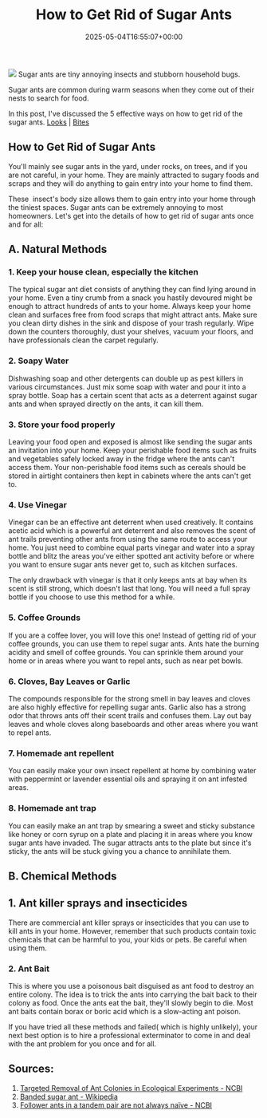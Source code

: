 ﻿---
layout: post
title: How to Get Rid of Sugar Ants
date: '2025-05-04T16:55:07+00:00'
categories:
- Ants
- Guide
tags: []
slug: /how-to-get-rid-of-sugar-ants/
lastmod: 2025-05-07T12:21:27+03:00
---

![](/assets/img/img/)
Sugar ants are tiny annoying insects and stubborn household bugs.

Sugar ants are common during warm seasons when they come out of their nests to search for food.

In this post, I've discussed the 5 effective ways on how to get rid of the sugar ants.
[Looks](https://pestpolicy.com/what-do-sugar-ants-look-like/)
|
[Bites](https://pestpolicy.com/do-sugar-ants-bite/)
## How to Get Rid of Sugar Ants
You'll mainly see sugar ants in the yard, under rocks, on trees, and if you are not careful, in your home. They are mainly attracted to sugary foods and scraps and they will do anything to gain entry into your home to find them.

These  insect's body size allows them to gain entry into your home through the tiniest spaces. Sugar ants can be extremely annoying to most homeowners. Let's get into the details of how to get rid of sugar ants once and for all:
## A. Natural Methods
### 1. Keep your house clean, especially the kitchen
The typical sugar ant diet consists of anything they can find lying around in your home. Even a tiny crumb from a snack you hastily devoured might be enough to attract hundreds of ants to your home. Always keep your home clean and surfaces free from food scraps that might attract ants. Make sure you clean dirty dishes in the sink and dispose of your trash regularly. Wipe down the counters thoroughly, dust your shelves, vacuum your floors, and have professionals clean the carpet regularly.
### 2. Soapy Water
Dishwashing soap and other detergents can double up as pest killers in various circumstances. Just mix some soap with water and pour it into a spray bottle. Soap has a certain scent that acts as a deterrent against sugar ants and when sprayed directly on the ants, it can kill them.
### 3. Store your food properly
Leaving your food open and exposed is almost like sending the sugar ants an invitation into your home. Keep your perishable food items such as fruits and vegetables safely locked away in the fridge where the ants can't access them. Your non-perishable food items such as cereals should be stored in airtight containers then kept in cabinets where the ants can't get to.
### 4. Use Vinegar
Vinegar can be an effective ant deterrent when used creatively. It contains acetic acid which is a powerful ant deterrent and also removes the scent of ant trails preventing other ants from using the same route to access your home. You just need to combine equal parts vinegar and water into a spray bottle and blitz the areas you've either spotted ant activity before or where you want to ensure sugar ants never get to, such as kitchen surfaces.

The only drawback with vinegar is that it only keeps ants at bay when its scent is still strong, which doesn't last that long. You will need a full spray bottle if you choose to use this method for a while.
### 5. Coffee Grounds
If you are a coffee lover, you will love this one! Instead of getting rid of your coffee grounds, you can use them to repel sugar ants. Ants hate the burning acidity and smell of coffee grounds. You can sprinkle them around your home or in areas where you want to repel ants, such as near pet bowls.
### 6. Cloves, Bay Leaves or Garlic
The compounds responsible for the strong smell in bay leaves and cloves are also highly effective for repelling sugar ants. Garlic also has a strong odor that throws ants off their scent trails and confuses them. Lay out bay leaves and whole cloves along baseboards and other areas where you want to repel ants.
### 7. Homemade ant repellent
You can easily make your own insect repellent at home by combining water with peppermint or lavender essential oils and spraying it on ant infested areas.
### 8. Homemade ant trap
You can easily make an ant trap by smearing a sweet and sticky substance like honey or corn syrup on a plate and placing it in areas where you know sugar ants have invaded. The sugar attracts ants to the plate but since it's sticky, the ants will be stuck giving you a chance to annihilate them.
## B. Chemical Methods
## 1. Ant killer sprays and insecticides
There are commercial ant killer sprays or insecticides that you can use to kill ants in your home. However, remember that such products contain toxic chemicals that can be harmful to you, your kids or pets. Be careful when using them.
### 2. Ant Bait
This is where you use a poisonous bait disguised as ant food to destroy an entire colony. The idea is to trick the ants into carrying the bait back to their colony as food. Once the ants eat the bait, they'll slowly begin to die. Most ant baits contain borax or boric acid which is a slow-acting ant poison.

If you have tried all these methods and failed( which is highly unlikely), your next best option is to hire a professional exterminator to come in and deal with the ant problem for you once and for all.
## Sources:
1. [Targeted Removal of Ant Colonies in Ecological Experiments - NCBI](https://www.ncbi.nlm.nih.gov/pmc/articles/PMC2999503/)
2. [Banded sugar ant - Wikipedia](https://en.wikipedia.org/wiki/Banded_sugar_ant)
3. [Follower ants in a tandem pair are not always naïve - NCBI](https://www.ncbi.nlm.nih.gov/pmc/articles/PMC4448225/)